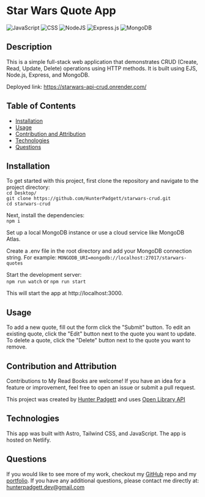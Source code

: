 # Star Wars Quote App

![JavaScript](https://img.shields.io/badge/javascript-%23323330.svg?style=for-the-badge&logo=javascript&logoColor=%23F7DF1E) ![CSS](https://img.shields.io/badge/css3-%231572B6.svg?&style=for-the-badge&logo=css3&logoColor=white) ![NodeJS](https://img.shields.io/badge/node.js-6DA55F?style=for-the-badge&logo=node.js&logoColor=white) ![Express.js](https://img.shields.io/badge/express.js-%23404d59.svg?style=for-the-badge&logo=express&logoColor=%2361DAFB) ![MongoDB](https://img.shields.io/badge/MongoDB-%234ea94b.svg?style=for-the-badge&logo=mongodb&logoColor=white)

## Description

This is a simple full-stack web application that demonstrates CRUD (Create, Read, Update, Delete) operations using HTTP methods. It is built using EJS, Node.js, Express, and MongoDB.

Deployed link: https://starwars-api-crud.onrender.com/

## Table of Contents

- [Installation](#installation)
- [Usage](#usage)
- [Contribution and Attribution](#contribution-and-attribution)
- [Technologies](#technologies)
- [Questions](#questions)

## Installation

To get started with this project, first clone the repository and navigate to the project directory: <br/>
`cd Desktop/` <br/>
`git clone https://github.com/HunterPadgett/starwars-crud.git` <br/>
`cd starwars-crud`

Next, install the dependencies: <br/>
`npm i`

Set up a local MongoDB instance or use a cloud service like MongoDB Atlas. <br/>

Create a .env file in the root directory and add your MongoDB connection string. For example: ```MONGODB_URI=mongodb://localhost:27017/starwars-quotes```<br/>

Start the development server: <br/>
`npm run watch` or ```npm run start```

This will start the app at http://localhost:3000.

## Usage

To add a new quote, fill out the form click the "Submit" button. To edit an existing quote, click the "Edit" button next to the quote you want to update. To delete a quote, click the "Delete" button next to the quote you want to remove.

## Contribution and Attribution

Contributions to My Read Books are welcome! If you have an idea for a feature or improvement, feel free to open an issue or submit a pull request.

This project was created by [Hunter Padgett](https://hunterpadgett.netlify.app/) and uses [Open Library API](https://openlibrary.org/dev/docs/api/books)

## Technologies

This app was built with Astro, Tailwind CSS, and JavaScript. The app is hosted on Netlify.

## Questions

If you would like to see more of my work, checkout my [GitHub](https://github.com/HunterPadgett) repo and my [portfolio](https://hunterpadgett.netlify.app/). If you have any additional questions, please contact me directly at: hunterpadgett.dev@gmail.com
